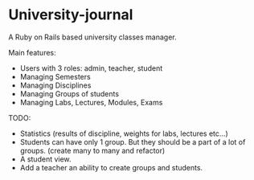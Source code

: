# University-journal
A Ruby on Rails based university classes manager.

Main features:
- Users with 3 roles: admin, teacher, student
- Managing Semesters
- Managing Disciplines
- Managing Groups of students
- Managing Labs, Lectures, Modules, Exams

TODO:
- Statistics (results of discipline, weights for labs, lectures etc...)
- Students can have only 1 group. But they should be a part of a lot of groups. (create many to many and refactor)
- A student view.
- Add a teacher an ability to create groups and students.